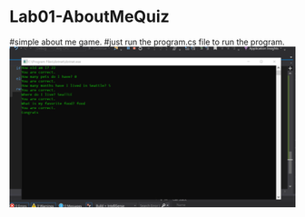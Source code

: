# Lab01-AboutMeQuiz
#simple about me game.
#just run the program.cs file to run the program. 
![program finished running](output.png)
